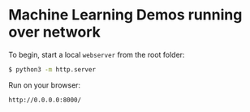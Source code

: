 # Machine Learning Demos running over network

To begin, start a local `webserver` from the root folder:

```bash
$ python3 -m http.server
```
Run on your browser:

```bash
http://0.0.0.0:8000/
```
